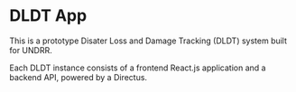 # DLDT App

This is a prototype Disater Loss and Damage Tracking (DLDT) system built for UNDRR.

Each DLDT instance consists of a frontend React.js application and a backend API, powered by a Directus.

